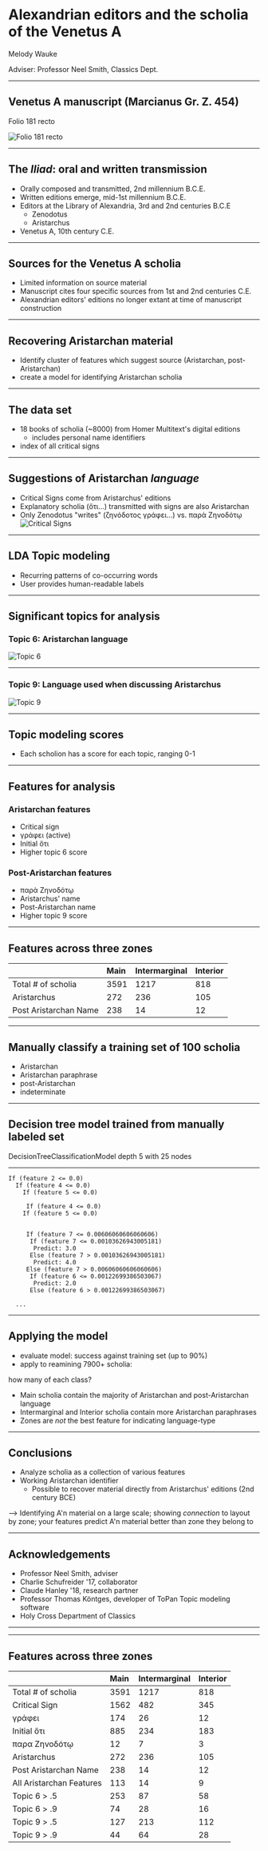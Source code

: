 # Alexandrian editors and the scholia of the Venetus A

Melody Wauke

Adviser: Professor Neel Smith, Classics Dept.

---

## Venetus A manuscript (Marcianus Gr. Z. 454)

Folio 181 recto

![Folio 181 recto](https://raw.githubusercontent.com/mwauke/seniorThesis/master/181r.jpg)

---

## The *Iliad*: oral and written transmission

- Orally composed and transmitted, 2nd millennium B.C.E.
- Written editions emerge, mid-1st millennium B.C.E.
- Editors at the Library of Alexandria, 3rd and 2nd centuries B.C.E
  - Zenodotus
  - Aristarchus
- Venetus A, 10th century C.E.

---
## Sources for the Venetus A scholia

- Limited information on source material
- Manuscript cites four specific sources from 1st and 2nd centuries C.E.
- Alexandrian editors' editions no longer extant at time of manuscript construction

---

## Recovering Aristarchan material

- Identify cluster of features which suggest source (Aristarchan, post-Aristarchan)
- create a model for identifying Aristarchan scholia

---

## The data set

- 18 books of scholia (~8000) from Homer Multitext's digital editions
  - includes personal name identifiers
- index of all critical signs

---

## Suggestions of Aristarchan *language*



- Critical Signs come from Aristarchus' editions
- Explanatory scholia (ὅτι...) transmitted with signs are also Aristarchan
- Only Zenodotus "writes" (ζηνόδοτος γράφει...) vs. παρὰ Ζηνοδότῳ
![Critical Signs](https://raw.githubusercontent.com/mwauke/seniorThesis/master/Screen%20Shot%202017-04-21%20at%201.06.04%20AM.png)

---

## LDA Topic modeling

- Recurring patterns of co-occurring words
- User provides human-readable labels


---

## Significant topics for analysis

### Topic 6: Aristarchan language

![Topic 6](https://raw.githubusercontent.com/mwauke/seniorThesis/master/Topic06.png)

---

### Topic 9: Language used when discussing Aristarchus

![Topic 9](https://raw.githubusercontent.com/mwauke/seniorThesis/master/Topic09.png)

---

## Topic modeling scores

- Each scholion has a score for each topic, ranging 0-1

---

## Features for analysis

### Aristarchan features
- Critical sign
- γράφει (active)
- Initial ὅτι
- Higher topic 6 score

### Post-Aristarchan features

- παρὰ Ζηνοδότῳ
- Aristarchus' name
- Post-Aristarchan name
- Higher topic 9 score


---

## Features across three zones

|                          | Main | Intermarginal | Interior |
|:-------------------------|:-----|:--------------|:---------|
| Total # of scholia       | 3591 | 1217          | 818      |
| Aristarchus              | 272  | 236           | 105      |
| Post Aristarchan Name    | 238  | 14            | 12       |


---

## Manually classify a training set of 100 scholia

- Aristarchan
- Aristarchan paraphrase
- post-Aristarchan
- indeterminate

---

## Decision tree model trained from manually labeled set

DecisionTreeClassificationModel depth 5 with 25 nodes

----

    If (feature 2 <= 0.0)
      If (feature 4 <= 0.0)
        If (feature 5 <= 0.0)

         If (feature 4 <= 0.0)
        If (feature 5 <= 0.0)


         If (feature 7 <= 0.00606060606060606)
          If (feature 7 <= 0.00103626943005181)
           Predict: 3.0
          Else (feature 7 > 0.00103626943005181)
           Predict: 4.0
         Else (feature 7 > 0.00606060606060606)
          If (feature 6 <= 0.00122699386503067)
           Predict: 2.0
          Else (feature 6 > 0.00122699386503067)

      ...

----

## Applying the model

- evaluate model: success against training set (up to 90%)
- apply to reamining 7900+ scholia:

how many of each class?

- Main scholia contain the majority of Aristarchan and post-Aristarchan language
- Intermarginal and Interior scholia contain more Aristarchan paraphrases
- Zones are *not* the best feature for indicating language-type

---

## Conclusions

- Analyze scholia as a collection of various features
- Working Aristarchan identifier
  - Possible to recover material directly from Aristarchus' editions (2nd century BCE)

--> Identifying A'n material on a large scale; showing *connection* to layout by zone;  your features predict A'n material better than zone they belong to

---

## Acknowledgements

- Professor Neel Smith, adviser
- Charlie Schufreider '17, collaborator
- Claude Hanley '18, research partner
- Professor Thomas Köntges, developer of ToPan Topic modeling software
- Holy Cross Department of Classics


---




---

## Features across three zones

|                          | Main | Intermarginal | Interior |
|:-------------------------|:-----|:--------------|:---------|
| Total # of scholia       | 3591 | 1217          | 818      |
| Critical Sign            | 1562 | 482           | 345      |
| γράφει                   | 174  | 26            | 12       |
| Initial ὅτι              | 885  | 234           | 183      |
| παρα Ζηνοδότῳ            | 12   | 7             | 3        |
| Aristarchus              | 272  | 236           | 105      |
| Post Aristarchan Name    | 238  | 14            | 12       |
| All Aristarchan Features | 113  | 14            | 9        |
| Topic 6 > .5             | 253  | 87            | 58       |
| Topic 6 > .9             | 74   | 28            | 16       |
| Topic 9 > .5             | 127  | 213           | 112      |
| Topic 9 > .9             | 44   | 64            | 28       |

